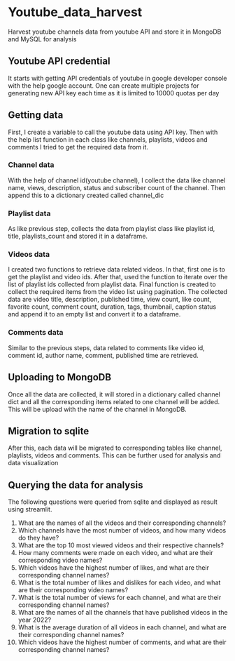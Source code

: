 # Youtube_data_harvest
Harvest youtube channels data from youtube API and store it in MongoDB and MySQL for analysis

## Youtube API credential
It starts with getting API credentials of youtube in google developer console with the help google account. One can create 
multiple projects for generating new API key each time as it is limited to 10000 quotas per day

## Getting data
First, I create a variable to call the youtube data using API key. Then with the help list function in each class like channels, playlists, videos and comments I tried to get the required data from it.
### Channel data
With the help of channel id(youtube channel), I collect the data like channel name, views, description, status and subscriber count of the channel. Then append this to a dictionary created called channel_dic
### Playlist data
As like previous step, collects the data from playlist class like playlist id, title, playlists_count and stored it in a dataframe.
### Videos data
I created two functions to retrieve data related videos. In that, first one is to get the playlist and video ids. After that, used the function to iterate over the list of playlist ids collected from playlist data. Final function is created to collect the required items from the video list using pagination. The collected data are video title, description, published time, view count, like count, favorite count, comment count, duration, tags, thumbnail, caption status and append it to an empty list and convert it to a dataframe.
### Comments data
Similar to the previous steps, data related to comments like video id, comment id, author name, comment, published time are retrieved.

## Uploading to MongoDB
Once all the data are collected, it will stored in a dictionary called channel dict and all the corresponding items related to one channel will be added. This will be upload with the name of the channel in MongoDB.

## Migration to sqlite
After this, each data will be migrated to corresponding tables like channel, playlists, videos and comments. This can be further used for analysis and data visualization

## Querying the data for analysis
The following questions were queried from sqlite and displayed as result using streamlit.
1. What are the names of all the videos and their corresponding channels?
2. Which channels have the most number of videos, and how many videos do they have?
3. What are the top 10 most viewed videos and their respective channels?
4. How many comments were made on each video, and what are their corresponding video names?
5. Which videos have the highest number of likes, and what are their corresponding channel names?
6. What is the total number of likes and dislikes for each video, and what are their corresponding video names?
7. What is the total number of views for each channel, and what are their corresponding channel names?
8. What are the names of all the channels that have published videos in the year 2022?
9. What is the average duration of all videos in each channel, and what are their corresponding channel names?
10. Which videos have the highest number of comments, and what are their corresponding channel names?





